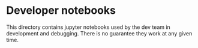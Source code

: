 # Developer notebooks
This directory contains jupyter notebooks used by the dev team in development and debugging.  There is no guarantee they work at any given time.


